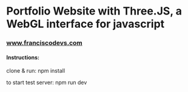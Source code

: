 # Portfolio Website with Three.JS, a WebGL interface for javascript

### www.franciscodevs.com






#### Instructions:
clone & run:
npm install

to start test server:
npm run dev


